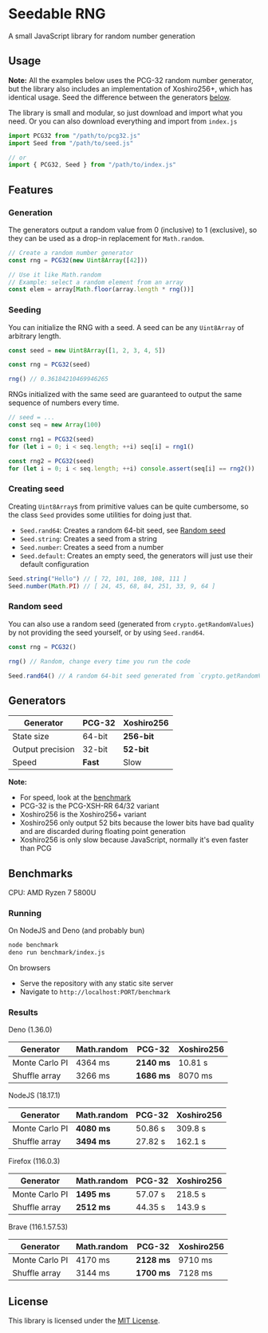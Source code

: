 # Seedable RNG

A small JavaScript library for random number generation

## Usage

**Note:** All the examples below uses the PCG-32 random number generator, but
the library also includes an implementation of Xoshiro256+, which has identical
usage. Seed the difference between the generators [below](#generators).

The library is small and modular, so just download and import what you need.
Or you can also download everything and import from `index.js`

```js
import PCG32 from "/path/to/pcg32.js"
import Seed from "/path/to/seed.js"

// or
import { PCG32, Seed } from "/path/to/index.js"
```

## Features

### Generation

The generators output a random value from 0 (inclusive) to 1 (exclusive), so
they can be used as a drop-in replacement for `Math.random`.

```js
// Create a random number generator
const rng = PCG32(new Uint8Array([42]))

// Use it like Math.random
// Example: select a random element from an array
const elem = array[Math.floor(array.length * rng())]
```

### Seeding

You can initialize the RNG with a seed. A seed can be any `Uint8Array` of
arbitrary length.

```js
const seed = new Uint8Array([1, 2, 3, 4, 5])

const rng = PCG32(seed)

rng() // 0.36184210469946265
```

RNGs initialized with the same seed are guaranteed to output the same sequence
of numbers every time.

```js
// seed = ...
const seq = new Array(100)

const rng1 = PCG32(seed)
for (let i = 0; i < seq.length; ++i) seq[i] = rng1()

const rng2 = PCG32(seed)
for (let i = 0; i < seq.length; ++i) console.assert(seq[i] == rng2())
```

### Creating seed

Creating `Uint8Array`s from primitive values can be quite cumbersome, so the
class `Seed` provides some utilities for doing just that.

- `Seed.rand64`: Creates a random 64-bit seed, see [Random seed](#random-seed)
- `Seed.string`: Creates a seed from a string
- `Seed.number`: Creates a seed from a number
- `Seed.default`: Creates an empty seed, the generators will just use their
default configuration

```js
Seed.string("Hello") // [ 72, 101, 108, 108, 111 ]
Seed.number(Math.PI) // [ 24, 45, 68, 84, 251, 33, 9, 64 ]
```

### Random seed

You can also use a random seed (generated from `crypto.getRandomValues`) by not
providing the seed yourself, or by using `Seed.rand64`.

```js
const rng = PCG32()

rng() // Random, change every time you run the code

Seed.rand64() // A random 64-bit seed generated from `crypto.getRandomValues`
```

## Generators

| Generator        | PCG-32     | Xoshiro256                |
| ---------------- | ---------- | ------------------------- |
| State size       | 64-bit     | **256-bit**               |
| Output precision | 32-bit     | **52-bit**                |
| Speed            | **Fast**   | Slow                      |

**Note:**
- For speed, look at the [benchmark](#results)
- PCG-32 is the PCG-XSH-RR 64/32 variant
- Xoshiro256 is the Xoshiro256+ variant
- Xoshiro256 only output 52 bits because the lower bits have bad quality and are
discarded during floating point generation
- Xoshiro256 is only slow because JavaScript, normally it's even faster than PCG

## Benchmarks

CPU: AMD Ryzen 7 5800U

### Running

On NodeJS and Deno (and probably bun)

```bash
node benchmark
deno run benchmark/index.js
```

On browsers

- Serve the repository with any static site server
- Navigate to `http://localhost:PORT/benchmark`

### Results

Deno (1.36.0)

| Generator      | Math.random | PCG-32      | Xoshiro256 |
| -------------- | ----------- | ----------- | ---------- |
| Monte Carlo PI | 4364 ms     | **2140 ms** | 10.81 s    |
| Shuffle array  | 3266 ms     | **1686 ms** | 8070 ms    |

NodeJS (18.17.1)

| Generator      | Math.random | PCG-32  | Xoshiro256 |
| -------------- | ----------- | ------- | ---------- |
| Monte Carlo PI | **4080 ms** | 50.86 s | 309.8 s    |
| Shuffle array  | **3494 ms** | 27.82 s | 162.1 s    |

Firefox (116.0.3)

| Generator      | Math.random | PCG-32  | Xoshiro256 |
| -------------- | ----------- | ------- | ---------- |
| Monte Carlo PI | **1495 ms** | 57.07 s | 218.5 s    |
| Shuffle array  | **2512 ms** | 44.35 s | 143.9 s    |

Brave (116.1.57.53)

| Generator      | Math.random | PCG-32      | Xoshiro256 |
| -------------- | ----------- | ----------- | ---------- |
| Monte Carlo PI | 4170 ms     | **2128 ms** | 9710 ms    |
| Shuffle array  | 3144 ms     | **1700 ms** | 7128 ms    |

## License

This library is licensed under the [MIT License](LICENSE).
